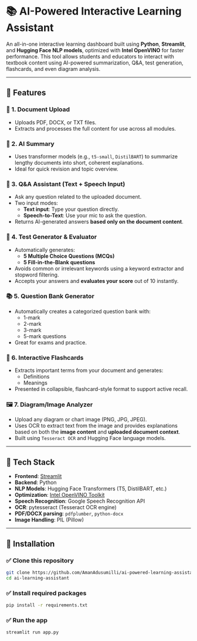 # 📚 AI-Powered Interactive Learning Assistant

An all-in-one interactive learning dashboard built using **Python**, **Streamlit**, and **Hugging Face NLP models**, optimized with **Intel OpenVINO** for faster performance. This tool allows students and educators to interact with textbook content using AI-powered summarization, Q&A, test generation, flashcards, and even diagram analysis.

---

## 🚀 Features

### 📁 1. Document Upload
- Uploads PDF, DOCX, or TXT files.
- Extracts and processes the full content for use across all modules.

### 🧠 2. AI Summary
- Uses transformer models (e.g., `t5-small`, `DistilBART`) to summarize lengthy documents into short, coherent explanations.
- Ideal for quick revision and topic overview.

### 🤖 3. Q&A Assistant (Text + Speech Input)
- Ask any question related to the uploaded document.
- Two input modes:
  - **Text input**: Type your question directly.
  - **Speech-to-Text**: Use your mic to ask the question.
- Returns AI-generated answers **based only on the document content**.

### 📝 4. Test Generator & Evaluator
- Automatically generates:
  - **5 Multiple Choice Questions (MCQs)**
  - **5 Fill-in-the-Blank questions**
- Avoids common or irrelevant keywords using a keyword extractor and stopword filtering.
- Accepts your answers and **evaluates your score** out of 10 instantly.

### 📚 5. Question Bank Generator
- Automatically creates a categorized question bank with:
  - 1-mark
  - 2-mark
  - 3-mark
  - 5-mark questions
- Great for exams and practice.

### 🧠 6. Interactive Flashcards
- Extracts important terms from your document and generates:
  - Definitions
  - Meanings
- Presented in collapsible, flashcard-style format to support active recall.

### 🖼️ 7. Diagram/Image Analyzer
- Upload any diagram or chart image (PNG, JPG, JPEG).
- Uses OCR to extract text from the image and provides explanations based on both the **image content** and **uploaded document context**.
- Built using `Tesseract OCR` and Hugging Face language models.

---

## 🧰 Tech Stack

- **Frontend**: [Streamlit](https://streamlit.io/)
- **Backend**: Python
- **NLP Models**: Hugging Face Transformers (T5, DistilBART, etc.)
- **Optimization**: [Intel OpenVINO Toolkit](https://www.intel.com/content/www/us/en/developer/tools/openvino-toolkit/overview.html)
- **Speech Recognition**: Google Speech Recognition API
- **OCR**: pytesseract (Tesseract OCR engine)
- **PDF/DOCX parsing**: `pdfplumber`, `python-docx`
- **Image Handling**: PIL (Pillow)

---

## 💾 Installation

### ✅ Clone this repository
```bash
git clone https://github.com/AmanAdusumilli/ai-powered-learning-assistant.git
cd ai-learning-assistant
```

### ✅ Install required packages
```bash
pip install -r requirements.txt
```

### ✅ Run the app
```bash
streamlit run app.py
```


